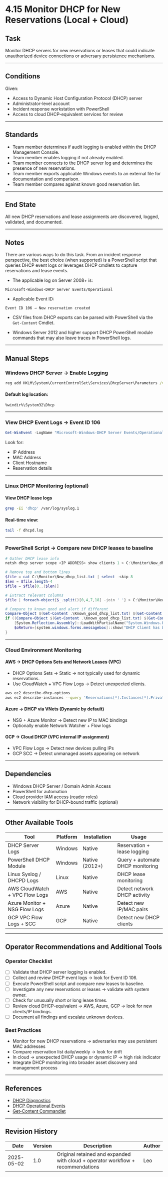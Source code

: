 # 4.15 Monitor DHCP for New Reservations (Local + Cloud)

## Task

Monitor DHCP servers for new reservations or leases that could indicate unauthorized device connections or adversary persistence mechanisms.

---

## Conditions

Given:

* Access to Dynamic Host Configuration Protocol (DHCP) server
* Administrator-level account
* Incident response workstation with PowerShell
* Access to cloud DHCP-equivalent services for review

---

## Standards

* Team member determines if audit logging is enabled within the DHCP Management Console.
* Team member enables logging if not already enabled.
* Team member connects to the DHCP server log and determines the presence of new reservations.
* Team member exports applicable Windows events to an external file for documentation and comparison.
* Team member compares against known good reservation list.

---

## End State

All new DHCP reservations and lease assignments are discovered, logged, validated, and documented.

---

## Notes

There are various ways to do this task. From an incident response perspective, the best choice (when supported) is a PowerShell script that queries DHCP event logs or leverages DHCP cmdlets to capture reservations and lease events.

* The applicable log on Server 2008+ is:

```
Microsoft-Windows-DHCP Server Events/Operational
```

* Applicable Event ID:

```
Event ID 106 → New reservation created
```

* CSV files from DHCP exports can be parsed with PowerShell via the `Get-Content` Cmdlet.

* Windows Server 2012 and higher support DHCP PowerShell module commands that may also leave traces in PowerShell logs.

---

## Manual Steps

### Windows DHCP Server → Enable Logging

```bat
reg add HKLM\System\CurrentControlSet\Services\DhcpServer\Parameters /v ActivityLogFlag /t REG_DWORD /d 1
```

#### Default log location:

```
%windir%\System32\Dhcp
```

---

### View DHCP Event Logs → Event ID 106

```powershell
Get-WinEvent -LogName "Microsoft-Windows-DHCP Server Events/Operational" -FilterXPath "*[System/EventID=106]"
```

Look for:

- IP Address
- MAC Address
- Client Hostname
- Reservation details

---

### Linux DHCP Monitoring (optional)

#### View DHCP lease logs

```bash
grep -Ei 'dhcp' /var/log/syslog.1
```

#### Real-time view:

```bash
tail -f dhcpd.log
```

---

### PowerShell Script → Compare new DHCP leases to baseline

```powershell
# Gather DHCP lease info
netsh dhcp server scope <IP ADDRESS> show clients 1 > C:\Monitor\New_dhcp_list.txt

# Remove top and bottom lines
$file = cat C:\Monitor\New_dhcp_list.txt | select -skip 8
$len = $file.length-4
$file = $file[0..($len)]

# Extract relevant columns
$file | foreach-object{$_.split()[0,4,7,18] -join ' '} > C:\Monitor\New_dhcp_list.txt

# Compare to known good and alert if different
Compare-Object $(Get-Content .\Known_good_dhcp_list.txt) $(Get-Content .\new_dhcp_list.txt) >> .\Domain_Changes_Log.txt
if ((Compare-Object $(Get-Content .\Known_good_dhcp_list.txt) $(Get-Content .\New_dhcp_list.txt)) -ne $null) {
    [System.Reflection.Assembly]::LoadWithPartialName("System.Windows.Forms")
    $oReturn=[system.windows.forms.messagebox]::show("DHCP Client has been added! This change needs to be verified.")
}
```

---

### Cloud Environment Monitoring

#### AWS → DHCP Options Sets and Network Leases (VPC)

- DHCP Options Sets → Static → not typically used for dynamic reservations.
- Use CloudWatch + VPC Flow Logs → Detect unexpected clients.

```bash
aws ec2 describe-dhcp-options
aws ec2 describe-instances --query 'Reservations[*].Instances[*].PrivateIpAddress'
```

#### Azure → DHCP via VNets (Dynamic by default)

- NSG + Azure Monitor → Detect new IP to MAC bindings
- Optionally enable Network Watcher + Flow logs

#### GCP → Cloud DHCP (VPC internal IP assignment)

- VPC Flow Logs → Detect new devices pulling IPs
- GCP SCC → Detect unmanaged assets appearing on network

---

## Dependencies

* Windows DHCP Server / Domain Admin Access
* PowerShell for automation
* Cloud provider IAM access (reader roles)
* Network visibility for DHCP-bound traffic (optional)

---

## Other Available Tools

| Tool | Platform | Installation | Usage |
|------|----------|--------------|-------|
| DHCP Server Logs | Windows | Native | Reservation + lease logging |
| PowerShell DHCP Module | Windows | Native (2012+) | Query + automate DHCP monitoring |
| Linux Syslog / DHCPD Logs | Linux | Native | DHCP lease monitoring |
| AWS CloudWatch + VPC Flow Logs | AWS | Native | Detect network DHCP activity |
| Azure Monitor + NSG Flow Logs | Azure | Native | Detect new IP/MAC pairs |
| GCP VPC Flow Logs + SCC | GCP | Native | Detect new DHCP clients |

---

## Operator Recommendations and Additional Tools

### Operator Checklist

- [ ] Validate that DHCP server logging is enabled.
- [ ] Collect and review DHCP event logs → look for Event ID 106.
- [ ] Execute PowerShell script and compare new leases to baseline.
- [ ] Investigate any new reservations or leases → validate with system owner.
- [ ] Check for unusually short or long lease times.
- [ ] Review cloud DHCP-equivalent → AWS, Azure, GCP → look for new clients/IP bindings.
- [ ] Document all findings and escalate unknown devices.

### Best Practices

- Monitor for new DHCP reservations → adversaries may use persistent MAC addresses
- Compare reservation list daily/weekly → look for drift
- In cloud → unexpected DHCP usage or dynamic IP → high risk indicator
- Integrate DHCP monitoring into broader asset discovery and management process

---

## References

* [DHCP Diagnostics](https://technet.microsoft.com/en-us/library/dn800671(v=ws.11).aspx)
* [DHCP Operational Events](https://technet.microsoft.com/en-us/library/dn800668(v=ws.11).aspx)
* [Get-Content Commandlet](https://technet.microsoft.com/en-us/library/ee176843.aspx)

---

## Revision History

| Date | Version | Description | Author |
|------|---------|-------------|--------|
| 2025-05-02 | 1.0 | Original retained and expanded with cloud + operator workflow + recommendations | Leo |
